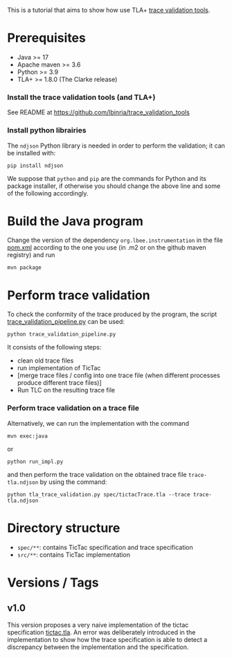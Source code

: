 This is a tutorial that aims to show how use TLA+ [	trace validation
tools](https://github.com/lbinria/trace_validation_tools).

<!-- Throughout the version (see git tags) we introduce some
features of instrumentation. -->

# Prerequisites

 - Java >= 17
 - Apache maven >= 3.6
 - Python >= 3.9
 - TLA+ >= 1.8.0 (The Clarke release)

### Install the trace validation tools (and TLA+)

See README at https://github.com/lbinria/trace_validation_tools

### Install python librairies

The `ndjson` Python library is needed in order to perform the
validation; it can be installed with:

`pip install ndjson` 

We suppose that `python` and `pip` are the commands for Python and
its package installer, if otherwise you should change the above line
and some of the following accordingly.

# Build the Java program

Change the version of the dependency `org.lbee.instrumentation` in the
file [pom.xml](pom.xml) according to the one you use (in .m2 or on the
github maven registry) and run

`mvn package`

# Perform trace validation

To check the conformity of the trace produced by the program, the
script [trace_validation_pipeline.py](trace_validation_pipeline.py)
can be used:

`python trace_validation_pipeline.py` 

It consists of the following steps:
 - clean old trace files
 - run implementation of TicTac
 - [merge trace files / config into one trace file (when different processes produce different trace files)]
 - Run TLC on the resulting trace file

### Perform trace validation on a trace file 

Alternatively, we can run the implementation with the command

`mvn exec:java`

or

`python run_impl.py`

and then perform the trace validation on the obtained trace file
`trace-tla.ndjson` by using the command:

`python tla_trace_validation.py spec/tictacTrace.tla --trace trace-tla.ndjson`

# Directory structure

 - `spec/**`: contains TicTac specification and trace specification
 - `src/**`: contains TicTac implementation

# Versions / Tags

## v1.0

This version proposes a very naive implementation of the tictac
specification [tictac.tla](spec/v1/tictac.tla). An error was deliberately
introduced in the implementation to show how the trace specification
is able to detect a discrepancy between the implementation and the
specification.
